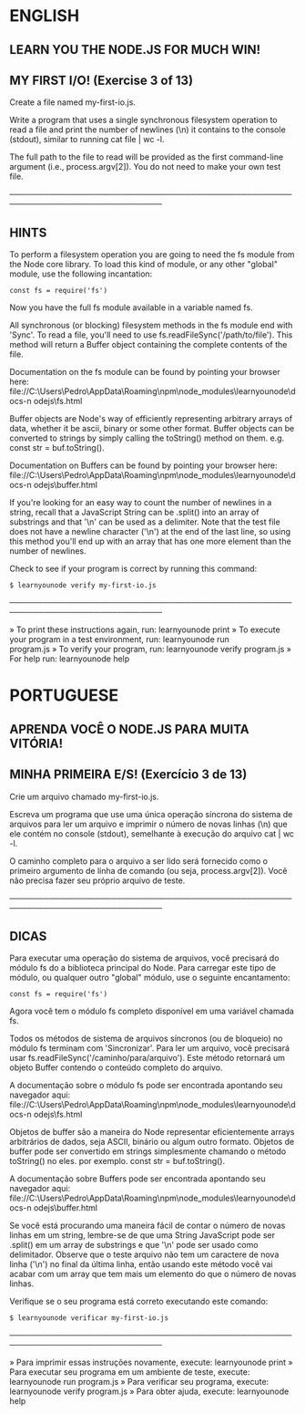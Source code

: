 # ENGLISH

## LEARN YOU THE NODE.JS FOR MUCH WIN!

## MY FIRST I/O! (Exercise 3 of 13)

 Create a file named my-first-io.js.

 Write a program that uses a single synchronous filesystem operation to
 read a file and print the number of newlines (\n) it contains to the
 console (stdout), similar to running cat file | wc -l.

 The full path to the file to read will be provided as the first
 command-line argument (i.e., process.argv[2]). You do not need to make
 your own test file.

─────────────────────────────────────────────────────────────────────────────

## HINTS

 To perform a filesystem operation you are going to need the fs module from
 the Node core library. To load this kind of module, or any other "global"
 module, use the following incantation:

    const fs = require('fs')

 Now you have the full fs module available in a variable named fs.

 All synchronous (or blocking) filesystem methods in the fs module end with
 'Sync'. To read a file, you'll need to use
 fs.readFileSync('/path/to/file'). This method will return a Buffer object
 containing the complete contents of the file.

 Documentation on the fs module can be found by pointing your browser here:
 file://C:\Users\Pedro\AppData\Roaming\npm\node_modules\learnyounode\docs-n
 odejs\fs.html

 Buffer objects are Node's way of efficiently representing arbitrary arrays
 of data, whether it be ascii, binary or some other format. Buffer objects
 can be converted to strings by simply calling the toString() method on
 them. e.g. const str = buf.toString().

 Documentation on Buffers can be found by pointing your browser here:
 file://C:\Users\Pedro\AppData\Roaming\npm\node_modules\learnyounode\docs-n
 odejs\buffer.html

 If you're looking for an easy way to count the number of newlines in a
 string, recall that a JavaScript String can be .split() into an array of
 substrings and that '\n' can be used as a delimiter. Note that the test
 file does not have a newline character ('\n') at the end of the last line,
 so using this method you'll end up with an array that has one more element
 than the number of newlines.

 Check to see if your program is correct by running this command:

    $ learnyounode verify my-first-io.js

─────────────────────────────────────────────────────────────────────────────

  » To print these instructions again, run: learnyounode print
  » To execute your program in a test environment, run: learnyounode run                                               
    program.js
  » To verify your program, run: learnyounode verify program.js
  » For help run: learnyounode help

  # PORTUGUESE

  ## APRENDA VOCÊ O NODE.JS PARA MUITA VITÓRIA!

## MINHA PRIMEIRA E/S! (Exercício 3 de 13)

 Crie um arquivo chamado my-first-io.js.

 Escreva um programa que use uma única operação síncrona do sistema de arquivos para
 ler um arquivo e imprimir o número de novas linhas (\n) que ele contém no
 console (stdout), semelhante à execução do arquivo cat | wc -l.

 O caminho completo para o arquivo a ser lido será fornecido como o primeiro
 argumento de linha de comando (ou seja, process.argv[2]). Você não precisa fazer
 seu próprio arquivo de teste.

 ─────────────────────────────────────────────────────────────────────────────
 
## DICAS

 Para executar uma operação do sistema de arquivos, você precisará do módulo fs do
 a biblioteca principal do Node. Para carregar este tipo de módulo, ou qualquer outro "global"
 módulo, use o seguinte encantamento:

    const fs = require('fs')

 Agora você tem o módulo fs completo disponível em uma variável chamada fs.

 Todos os métodos de sistema de arquivos síncronos (ou de bloqueio) no módulo fs terminam com
 'Sincronizar'. Para ler um arquivo, você precisará usar
 fs.readFileSync('/caminho/para/arquivo'). Este método retornará um objeto Buffer
 contendo o conteúdo completo do arquivo.

 A documentação sobre o módulo fs pode ser encontrada apontando seu navegador aqui:
 file://C:\Users\Pedro\AppData\Roaming\npm\node_modules\learnyounode\docs-n
 odejs\fs.html

 Objetos de buffer são a maneira do Node representar eficientemente arrays arbitrários
 de dados, seja ASCII, binário ou algum outro formato. Objetos de buffer
 pode ser convertido em strings simplesmente chamando o método toString() no
 eles. por exemplo. const str = buf.toString().

 A documentação sobre Buffers pode ser encontrada apontando seu navegador aqui:
 file://C:\Users\Pedro\AppData\Roaming\npm\node_modules\learnyounode\docs-n
 odejs\buffer.html

 Se você está procurando uma maneira fácil de contar o número de novas linhas em um
 string, lembre-se de que uma String JavaScript pode ser .split() em um array de
 substrings e que '\n' pode ser usado como delimitador. Observe que o teste
 arquivo não tem um caractere de nova linha ('\n') no final da última linha,
 então usando este método você vai acabar com um array que tem mais um elemento
 do que o número de novas linhas.

 Verifique se o seu programa está correto executando este comando:

    $ learnyounode verificar my-first-io.js

  ─────────────────────────────────────────────────────────────────────────────

  » Para imprimir essas instruções novamente, execute: learnyounode print
  » Para executar seu programa em um ambiente de teste, execute: learnyounode run
    program.js
  » Para verificar seu programa, execute: learnyounode verify program.js
  » Para obter ajuda, execute: learnyounode help